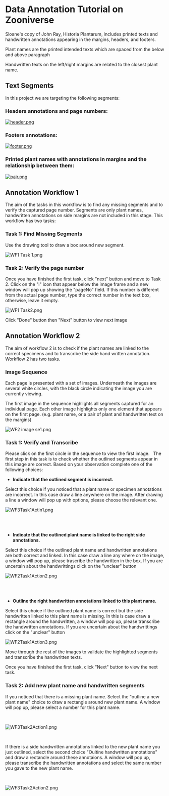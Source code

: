 # Data Annotation Tutorial on Zooniverse #

Sloane's copy of John Ray, Historia Plantarum, includes printed texts and handwritten annotations appearing in the margins, headers, and footers.  

Plant names are the printed intended texts which are spaced from the below and above paragraph

Handwritten texts on the left/right margins are related to the closest plant name.

## Text Segments ##

In this project we are targeting the following segments:

### Headers annotations and page numbers: ###
[![header.png](https://panoptes-uploads.zooniverse.org/project_attached_image/79cb3b00-14aa-420d-88ef-8ef348210429.png)](https://panoptes-uploads.zooniverse.org/project_attached_image/79cb3b00-14aa-420d-88ef-8ef348210429.png)

### Footers annotations: ###
[![footer.png](https://panoptes-uploads.zooniverse.org/project_attached_image/b1e1dcb9-7d00-4873-b03c-424facc11e38.png)](https://panoptes-uploads.zooniverse.org/project_attached_image/b1e1dcb9-7d00-4873-b03c-424facc11e38.png)

### Printed plant names with annotations in margins and the relationship between them:  ###
 
[![pair.png](https://panoptes-uploads.zooniverse.org/project_attached_image/49ec1319-2bef-439f-8d44-32e390c54fc2.png)](https://panoptes-uploads.zooniverse.org/project_attached_image/49ec1319-2bef-439f-8d44-32e390c54fc2.png)


## Annotation Workflow 1 ##
The aim of the tasks in this workflow is to find any missing segments and to verify the captured page number. Segments are only plant names, handwritten annotations on side margins are not included in this stage. This workflow has two tasks:

### Task 1: Find Missing Segments ###
Use the drawing tool to draw a box around new segment.

![WF1 Task 1.png](https://panoptes-uploads.zooniverse.org/project_attached_image/79f0d7b4-3c02-4d58-8e34-6f048d3f7720.png)

### Task 2: Verify the page number ###
Once you have finished the first task, click "next" button and move to Task 2. Click on the "i" icon that appear below the image frame and a new window will pop up showing the "pageNo" field. If this number is different from the actual page number, type the correct number in the text box, otherwise, leave it empty.

![WF1 Task2.png](https://panoptes-uploads.zooniverse.org/project_attached_image/3b5be8b9-5023-4597-8204-526be9800bf5.png)

Click "Done" button then "Next" button to view next image

## Annotation Workflow 2 ##

The aim of workflow 2 is to check if the plant names are linked to the correct specimens and to transcribe the side hand written annotation. Workflow 2 has two tasks.

### Image Sequence ###
Each page is presented with a set of images. Underneath the images are several white circles, with the black circle indicating the image you are currently viewing.

The first image in the sequence highlights all segments captured for an individual page. Each other image highlights only one element that appears on the first page. (e.g. plant name, or a pair of plant and handwritten text on the margins)   

![WF2 image se1.png](https://panoptes-uploads.zooniverse.org/project_attached_image/0098a9db-49fd-4b81-9bea-5ef4d291f48b.png)

### Task 1: Verify and Transcribe ###
Please click on the first circle in the sequence to view the first image.
&nbsp;
The first step in this task is to check whether the outlined segments appear in this image are correct. Based on your observation complete one of the following choices:

 * **Indicate that the outlined segment is incorrect.** <br />
 
  Select this choice if you noticed that a plant name or specimen annotations are incorrect. In this case draw a line anywhere on the image. After drawing a line a window will pop up with options, please choose the relevant one. 

![WF3Task1Actin1.png](https://panoptes-uploads.zooniverse.org/project_attached_image/5a186163-e948-4eeb-a16a-f0e085988f87.png)

<br />
<br />

 * **Indicate that the outlined plant name is linked to the right side annotations.** <br />

  Select this choice if the outlined plant name and handwritten annotations are both correct and linked. In this case draw a line any where on the image, a window will pop up, please trascribe the handwritten in the box. If you are uncertain about the handwrittings click on the "unclear" button

  ![WF2Task1Action2.png](https://panoptes-uploads.zooniverse.org/project_attached_image/d44403a0-25f2-4733-b8f0-ddb31b9b5200.png)

<br />
<br />

 * **Outline the right handwritten annotations linked to this plant name.** <br />
 
 Select this choice if the outlined plant name is correct but the side handwritten linked to this plant name is missing. In this is case draw a rectangle around the handwritten, a window will pop up, please transcribe the handwritten annotations. If you are uncertain about the handwrittings click on the "unclear" button


![WF2Task1Action3.png](https://panoptes-uploads.zooniverse.org/project_attached_image/39d98843-96c0-4aa2-993b-31030447d2bd.png)


Move through the rest of the images to validate the highlighted segments and transcribe the handwritten texts.

Once you have finished the first task, click "Next" button to view the next task. 

### Task 2: Add new plant name and handwritten segments ###

If you noticed that there is a missing plant name. Select the "outline a new plant name" choice to draw a rectangle around new plant name. A window will pop up, please select a number for this plant name.


<br />

![WF3Task2Action1.png](https://panoptes-uploads.zooniverse.org/project_attached_image/e96b9588-b583-4281-84d4-4efbd61a8db0.png)

<br />

If there is a side handwritten annotations linked to the new plant name you just outlined, select the second choice "Oultine handwritten annotations" and draw a rectancle around these annotaions. A window will pop up, please transcribe the handwritten annotations and select the same number you gave to the new plant name.

<br />

![WF3Task2Action2.png](https://panoptes-uploads.zooniverse.org/project_attached_image/32305772-5fa7-4219-8d9f-f7751b06eb26.png)



